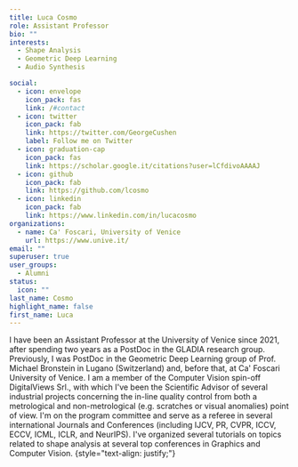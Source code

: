 ```yaml
---
title: Luca Cosmo
role: Assistant Professor
bio: ""
interests:
  - Shape Analysis
  - Geometric Deep Learning
  - Audio Synthesis

social:
  - icon: envelope
    icon_pack: fas
    link: /#contact
  - icon: twitter
    icon_pack: fab
    link: https://twitter.com/GeorgeCushen
    label: Follow me on Twitter
  - icon: graduation-cap
    icon_pack: fas
    link: https://scholar.google.it/citations?user=lCfdivoAAAAJ
  - icon: github
    icon_pack: fab
    link: https://github.com/lcosmo
  - icon: linkedin
    icon_pack: fab
    link: https://www.linkedin.com/in/lucacosmo
organizations:
  - name: Ca' Foscari, University of Venice
    url: https://www.unive.it/
email: ""
superuser: true
user_groups:
  - Alumni
status:
  icon: ""
last_name: Cosmo
highlight_name: false
first_name: Luca
---
```

I have been an Assistant Professor at the University of Venice since 2021, after spending two years as a PostDoc in the GLADIA research group. Previously,  I was PostDoc in the  Geometric Deep Learning group of Prof. Michael Bronstein in Lugano (Switzerland) and, before that, at  Ca' Foscari University of Venice.  I am a member of the Computer Vision spin-off DigitalViews Srl., with which I've been the Scientific Advisor of several industrial projects concerning the in-line quality control from both a metrological and non-metrological (e.g. scratches or visual anomalies) point of view. I'm on the program committee and serve as a referee in several international Journals and Conferences (including IJCV, PR, CVPR, ICCV, ECCV, ICML, ICLR, and NeurIPS). I've organized several tutorials on topics related to shape analysis at several top conferences in Graphics and Computer Vision.
{style="text-align: justify;"}
